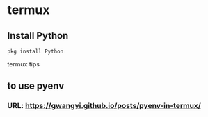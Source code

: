 # termux

## Install Python
```console
pkg install Python
```

termux tips


## to use pyenv 
### URL: https://gwangyi.github.io/posts/pyenv-in-termux/
